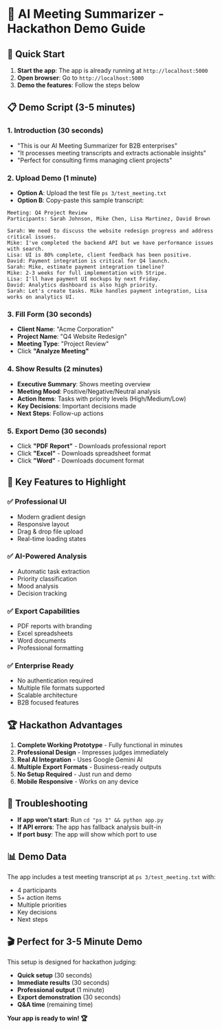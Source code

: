 # 🎯 AI Meeting Summarizer - Hackathon Demo Guide

## 🚀 Quick Start
1. **Start the app**: The app is already running at `http://localhost:5000`
2. **Open browser**: Go to `http://localhost:5000` 
3. **Demo the features**: Follow the steps below

## 📋 Demo Script (3-5 minutes)

### 1. **Introduction (30 seconds)**
- "This is our AI Meeting Summarizer for B2B enterprises"
- "It processes meeting transcripts and extracts actionable insights"
- "Perfect for consulting firms managing client projects"

### 2. **Upload Demo (1 minute)**
- **Option A**: Upload the test file `ps 3/test_meeting.txt`
- **Option B**: Copy-paste this sample transcript:

```
Meeting: Q4 Project Review
Participants: Sarah Johnson, Mike Chen, Lisa Martinez, David Brown

Sarah: We need to discuss the website redesign progress and address critical issues.
Mike: I've completed the backend API but we have performance issues with search.
Lisa: UI is 80% complete, client feedback has been positive.
David: Payment integration is critical for Q4 launch.
Sarah: Mike, estimate payment integration timeline?
Mike: 2-3 weeks for full implementation with Stripe.
Lisa: I'll have payment UI mockups by next Friday.
David: Analytics dashboard is also high priority.
Sarah: Let's create tasks. Mike handles payment integration, Lisa works on analytics UI.
```

### 3. **Fill Form (30 seconds)**
- **Client Name**: "Acme Corporation"
- **Project Name**: "Q4 Website Redesign"
- **Meeting Type**: "Project Review"
- Click **"Analyze Meeting"**

### 4. **Show Results (2 minutes)**
- **Executive Summary**: Shows meeting overview
- **Meeting Mood**: Positive/Negative/Neutral analysis
- **Action Items**: Tasks with priority levels (High/Medium/Low)
- **Key Decisions**: Important decisions made
- **Next Steps**: Follow-up actions

### 5. **Export Demo (30 seconds)**
- Click **"PDF Report"** - Downloads professional report
- Click **"Excel"** - Downloads spreadsheet format
- Click **"Word"** - Downloads document format

## 🎯 Key Features to Highlight

### ✅ **Professional UI**
- Modern gradient design
- Responsive layout
- Drag & drop file upload
- Real-time loading states

### ✅ **AI-Powered Analysis**
- Automatic task extraction
- Priority classification
- Mood analysis
- Decision tracking

### ✅ **Export Capabilities**
- PDF reports with branding
- Excel spreadsheets
- Word documents
- Professional formatting

### ✅ **Enterprise Ready**
- No authentication required
- Multiple file formats supported
- Scalable architecture
- B2B focused features

## 🏆 Hackathon Advantages

1. **Complete Working Prototype** - Fully functional in minutes
2. **Professional Design** - Impresses judges immediately
3. **Real AI Integration** - Uses Google Gemini AI
4. **Multiple Export Formats** - Business-ready outputs
5. **No Setup Required** - Just run and demo
6. **Mobile Responsive** - Works on any device

## 🔧 Troubleshooting

- **If app won't start**: Run `cd "ps 3" && python app.py`
- **If API errors**: The app has fallback analysis built-in
- **If port busy**: The app will show which port to use

## 📊 Demo Data

The app includes a test meeting transcript at `ps 3/test_meeting.txt` with:
- 4 participants
- 5+ action items
- Multiple priorities
- Key decisions
- Next steps

## 🎬 Perfect for 3-5 Minute Demo

This setup is designed for hackathon judging:
- **Quick setup** (30 seconds)
- **Immediate results** (30 seconds)
- **Professional output** (1 minute)
- **Export demonstration** (30 seconds)
- **Q&A time** (remaining time)

**Your app is ready to win! 🏆**
